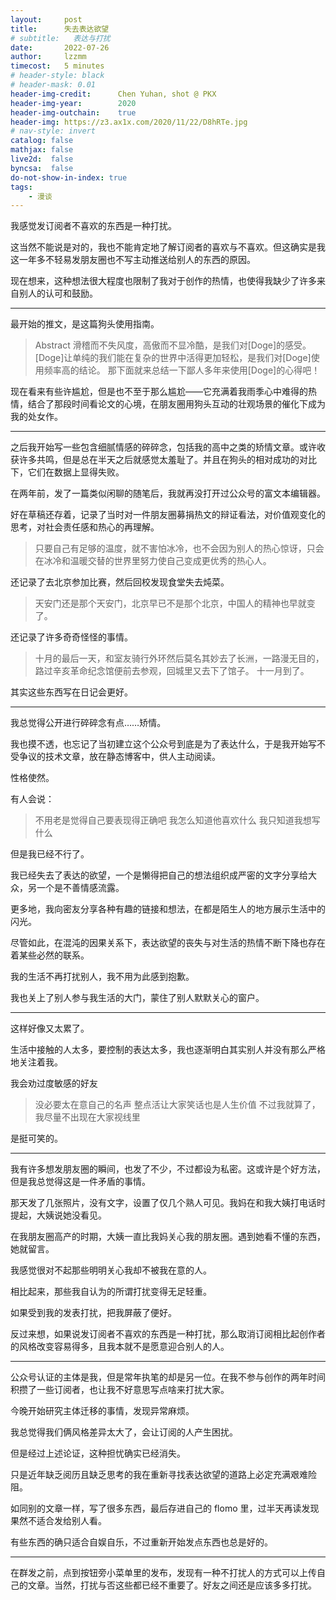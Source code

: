 ```yaml
---
layout:     post
title:      失去表达欲望
# subtitle:   表达与打扰
date:       2022-07-26
author:     lzzmm
timecost:   5 minutes
# header-style: black
# header-mask: 0.01
header-img-credit:      Chen Yuhan, shot @ PKX
header-img-year:        2020
header-img-outchain:    true
header-img: https://z3.ax1x.com/2020/11/22/D8hRTe.jpg
# nav-style: invert
catalog: false
mathjax: false
live2d:  false
byncsa:  false
do-not-show-in-index: true
tags:
    - 漫谈
---
```


我感觉发订阅者不喜欢的东西是一种打扰。

这当然不能说是对的，我也不能肯定地了解订阅者的喜欢与不喜欢。但这确实是我这一年多不轻易发朋友圈也不写主动推送给别人的东西的原因。

现在想来，这种想法很大程度也限制了我对于创作的热情，也使得我缺少了许多来自别人的认可和鼓励。

---

最开始的推文，是这篇狗头使用指南。

> Abstract
> 滑稽而不失风度，高傲而不显冷酷，是我们对[Doge]的感受。
> [Doge]让单纯的我们能在复杂的世界中活得更加轻松，是我们对[Doge]使用频率高的结论。
> 那下面就来总结一下鄙人多年来使用[Doge]的心得吧！

现在看来有些许尴尬，但是也不至于那么尴尬——它充满着我雨季心中难得的热情，结合了那段时间看论文的心境，在朋友圈用狗头互动的壮观场景的催化下成为我的处女作。

---

之后我开始写一些包含细腻情感的碎碎念，包括我的高中之类的矫情文章。或许收获许多共鸣，但是总在半天之后就感觉太羞耻了。并且在狗头的相对成功的对比下，它们在数据上显得失败。

在两年前，发了一篇类似闲聊的随笔后，我就再没打开过公众号的富文本编辑器。

好在草稿还存着，记录了当时对一件朋友圈募捐热文的辩证看法，对价值观变化的思考，对社会责任感和热心的再理解。

> 只要自己有足够的温度，就不害怕冰冷，也不会因为别人的热心惊讶，只会在冰冷和温暖交替的世界里努力使自己变成更优秀的热心人。

还记录了去北京参加比赛，然后回校发现食堂失去炖菜。

> 天安门还是那个天安门，北京早已不是那个北京，中国人的精神也早就变了。

还记录了许多奇奇怪怪的事情。

> 十月的最后一天，和室友骑行外环然后莫名其妙去了长洲，一路漫无目的，路过辛亥革命纪念馆便前去参观，回城里又去下了馆子。
> 十一月到了。

其实这些东西写在日记会更好。

---

我总觉得公开进行碎碎念有点……矫情。

我也摸不透，也忘记了当初建立这个公众号到底是为了表达什么，于是我开始写不受争议的技术文章，放在静态博客中，供人主动阅读。

性格使然。

有人会说：

> 不用老是觉得自己要表现得正确吧
> 我怎么知道他喜欢什么
> 我只知道我想写什么

但是我已经不行了。

我已经失去了表达的欲望，一个是懒得把自己的想法组织成严密的文字分享给大众，另一个是不善情感流露。

更多地，我向密友分享各种有趣的链接和想法，在都是陌生人的地方展示生活中的闪光。

尽管如此，在混沌的因果关系下，表达欲望的丧失与对生活的热情不断下降也存在着某些必然的联系。

我的生活不再打扰别人，我不用为此感到抱歉。

我也关上了别人参与我生活的大门，蒙住了别人默默关心的窗户。

---

这样好像又太累了。

生活中接触的人太多，要控制的表达太多，我也逐渐明白其实别人并没有那么严格地关注着我。

我会劝过度敏感的好友

> 没必要太在意自己的名声
> 整点活让大家笑话也是人生价值
> 不过我就算了，我尽量不出现在大家视线里

是挺可笑的。

---

我有许多想发朋友圈的瞬间，也发了不少，不过都设为私密。这或许是个好方法，但是我总觉得这是一件矛盾的事情。

那天发了几张照片，没有文字，设置了仅几个熟人可见。我妈在和我大姨打电话时提起，大姨说她没看见。

在我朋友圈高产的时期，大姨一直比我妈关心我的朋友圈。遇到她看不懂的东西，她就留言。

我感觉很对不起那些明明关心我却不被我在意的人。

相比起来，那些我自认为的所谓打扰变得无足轻重。

如果受到我的发表打扰，把我屏蔽了便好。

反过来想，如果说发订阅者不喜欢的东西是一种打扰，那么取消订阅相比起创作者的风格改变容易得多，且我本就不是愿意迎合别人的人。

---

公众号认证的主体是我，但是常年执笔的却是另一位。在我不参与创作的两年时间积攒了一些订阅者，也让我不好意思写点啥来打扰大家。

今晚开始研究主体迁移的事情，发现异常麻烦。

我总觉得我们俩风格差异太大了，会让订阅的人产生困扰。

但是经过上述论证，这种担忧确实已经消失。

只是近年缺乏阅历且缺乏思考的我在重新寻找表达欲望的道路上必定充满艰难险阻。

如同别的文章一样，写了很多东西，最后存进自己的 flomo 里，过半天再读发现果然不适合发给别人看。

有些东西的确只适合自娱自乐，不过重新开始发点东西也总是好的。

---

在群发之前，点到按钮旁小菜单里的发布，发现有一种不打扰人的方式可以上传​自己的文章。
​
当然，打扰与否这些都已经不重要了​。​好友之间还是应该多多打扰。
